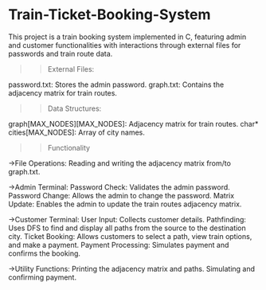 # Train-Ticket-Booking-System

This project is a train booking system implemented in C, featuring admin and customer functionalities with interactions through external files for passwords and train route data.

>>External Files:

password.txt: Stores the admin password.
graph.txt: Contains the adjacency matrix for train routes.

>>Data Structures:

graph[MAX_NODES][MAX_NODES]: Adjacency matrix for train routes.
char* cities[MAX_NODES]: Array of city names.

>>Functionality

->File Operations:
Reading and writing the adjacency matrix from/to graph.txt.

->Admin Terminal:
Password Check: Validates the admin password.
Password Change: Allows the admin to change the password.
Matrix Update: Enables the admin to update the train routes adjacency matrix.

->Customer Terminal:
User Input: Collects customer details.
Pathfinding: Uses DFS to find and display all paths from the source to the destination city.
Ticket Booking: Allows customers to select a path, view train options, and make a payment.
Payment Processing: Simulates payment and confirms the booking.

->Utility Functions:
Printing the adjacency matrix and paths.
Simulating and confirming payment.
